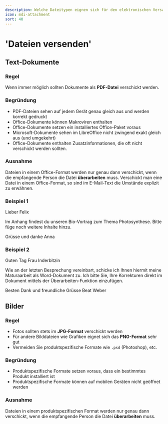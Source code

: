 ```yaml
---
description: Welche Dateitypen eignen sich für den elektronischen Versand?
icon: mdi-attachment
sort: 40
---
```


# 'Dateien versenden'



## Text-Dokumente

### Regel
Wenn immer möglich sollten Dokumente als **PDF-Datei** verschickt werden.

### Begründung
- PDF-Dateien sehen auf jedem Gerät genau gleich aus und werden korrekt gedruckt
- Office-Dokumente können Makroviren enthalten
- Office-Dokumente setzen ein installiertes Office-Paket voraus
- Microsoft-Dokumente sehen im LibreOffice nicht zwingend exakt gleich aus (und umgekehrt)
- Office-Dokumente enthalten Zusatzinformationen, die oft nicht verschickt werden sollten.

### Ausnahme
Dateien in einem Office-Format werden nur genau dann verschickt, wenn die empfangende Person die Datei **überarbeiten** muss. Verschickt man eine Datei in einem Office-Format, so sind im E-Mail-Text die Umstände explizit zu erwähnen.

### Beispiel 1

<BrowserBox>

Lieber Felix

Im Anhang findest du unseren Bio-Vortrag zum Thema Photosynthese. Bitte füge noch weitere Inhalte hinzu.

Grüsse und danke
Anna

<Icon icon="mdi-file-pdf" size="4rem" caption="vortrag.pdf" color="#FF3500"/>

</BrowserBox>

### Beispiel 2

<BrowserBox>

Guten Tag Frau Inderbitzin

Wie an der letzten Besprechung vereinbart, schicke ich Ihnen hiermit meine Maturaarbeit als Word-Dokument zu. Ich bitte Sie, Ihre Korrekturen direkt im Dokument mittels der Überarbeiten-Funktion einzufügen.

Besten Dank und freundliche Grüsse
Beat Weber

<Icon icon="mdi-file-word" size="4rem" caption="Maturarbeit.docx" color="#00a2ed"/>

</BrowserBox>

## Bilder

### Regel
- Fotos sollten stets im **JPG-Format** verschickt werden
- Für andere Bilddateien wie Grafiken eignet sich das **PNG-Format** sehr gut
- Vermeiden Sie produktspezifische Formate wie `.psd` (Photoshop), etc.

### Begründung
- Produktspezifische Formate setzen voraus, dass ein bestimmtes Produkt installiert ist
- Produktspezifische Formate können auf mobilen Geräten nicht geöffnet werden

### Ausnahme
Dateien in einem produktspezifischen Format werden nur genau dann verschickt, wenn die empfangende Person die Datei **überarbeiten** muss.
